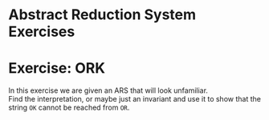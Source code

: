 # Abstract Reduction System Exercises
# Exercise: ORK

In this exercise we are given an ARS that will look unfamiliar.  
Find the interpretation, or maybe just an invariant and use it to show that the string `OK` cannot be reached from `OR`.

